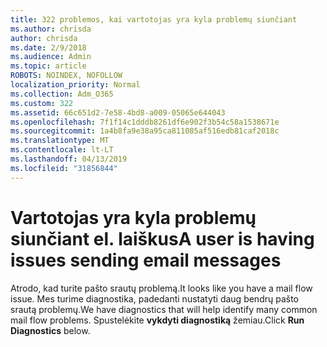 ```yaml
---
title: 322 problemos, kai vartotojas yra kyla problemų siunčiant
ms.author: chrisda
author: chrisda
ms.date: 2/9/2018
ms.audience: Admin
ms.topic: article
ROBOTS: NOINDEX, NOFOLLOW
localization_priority: Normal
ms.collection: Adm_O365
ms.custom: 322
ms.assetid: 66c651d2-7e58-4bd8-a009-05065e644043
ms.openlocfilehash: 7f1f14c1dddb8261df6e902f3b54c58a1538671e
ms.sourcegitcommit: 1a4b8fa9e38a95ca811085af516edb81caf2018c
ms.translationtype: MT
ms.contentlocale: lt-LT
ms.lasthandoff: 04/13/2019
ms.locfileid: "31856844"
---
```

# <a name="a-user-is-having-issues-sending-email-messages"></a><span data-ttu-id="8ee81-102">Vartotojas yra kyla problemų siunčiant el. laiškus</span><span class="sxs-lookup"><span data-stu-id="8ee81-102">A user is having issues sending email messages</span></span>

<span data-ttu-id="8ee81-103">Atrodo, kad turite pašto srautų problemą.</span><span class="sxs-lookup"><span data-stu-id="8ee81-103">It looks like you have a mail flow issue.</span></span> <span data-ttu-id="8ee81-104">Mes turime diagnostika, padedanti nustatyti daug bendrų pašto srautą problemų.</span><span class="sxs-lookup"><span data-stu-id="8ee81-104">We have diagnostics that will help identify many common mail flow problems.</span></span> <span data-ttu-id="8ee81-105">Spustelėkite **vykdyti diagnostiką** žemiau.</span><span class="sxs-lookup"><span data-stu-id="8ee81-105">Click **Run Diagnostics** below.</span></span>
